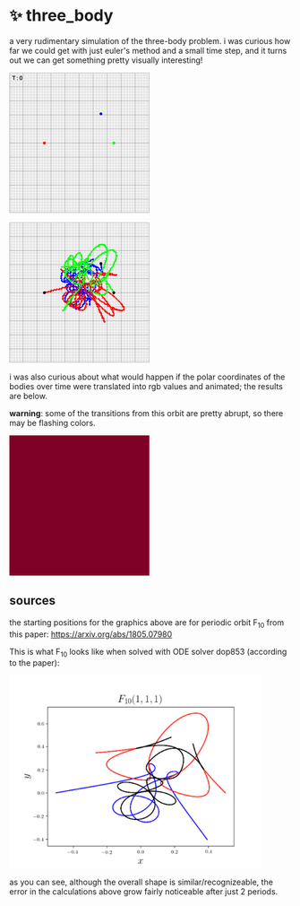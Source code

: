 # ✨ three_body

a very rudimentary simulation of the three-body problem. i was curious how far we could get with just euler's method and a small time step, and it turns out we can get something pretty visually interesting!

![three body problem gif](three_body.gif)

![three body problem image](three_body.png)

i was also curious about what would happen if the polar coordinates of the bodies over time were translated into rgb values and animated; the results are below.

**warning**: some of the transitions from this orbit are pretty abrupt, so there may be flashing colors.

![three body problem color gif](color.gif)

## sources

the starting positions for the graphics above are for periodic orbit F<sub>10</sub> from this paper: https://arxiv.org/abs/1805.07980

This is what F<sub>10</sub> looks like when solved with ODE solver dop853 (according to the paper):

<img src="./paper_f10.png" width="450px" alt="F10 from the paper"/>

as you can see, although the overall shape is similar/recognizeable, the error in the calculations above grow fairly noticeable after just 2 periods.
